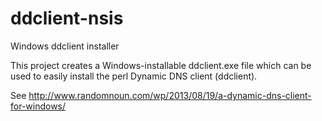 # ddclient-nsis
Windows ddclient installer

This project creates a Windows-installable ddclient.exe file which can be used to easily install the perl Dynamic DNS client (ddclient).

See http://www.randomnoun.com/wp/2013/08/19/a-dynamic-dns-client-for-windows/
